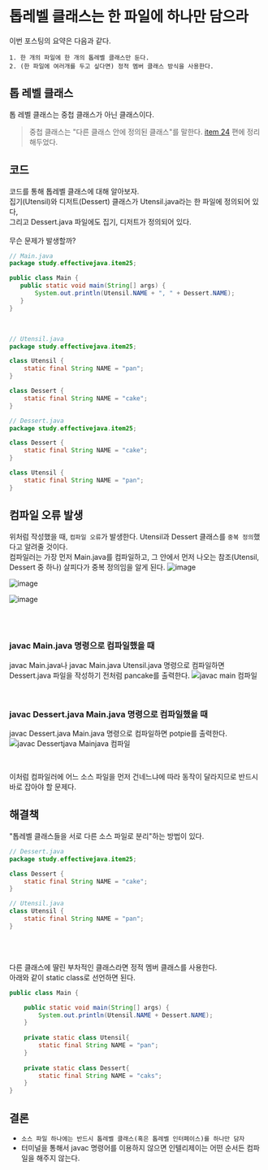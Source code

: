 # 톱레벨 클래스는 한 파일에 하나만 담으라

이번 포스팅의 요약은 다음과 같다.
```
1. 한 개의 파일에 한 개의 톱레벨 클래스만 둔다.
2. (한 파일에 여러개를 두고 싶다면) 정적 멤버 클래스 방식을 사용한다.
```

## 톱 레벨 클래스
톱 레벨 클래스는 중첩 클래스가 아닌 클래스이다. 
> 중첩 클래스는 "다른 클래스 안에 정의된 클래스"를 말한다.  [item 24](https://github.com/Kim-Gyuri/studying_programming_archive/blob/main/effective%20java/4%EC%9E%A5%20%ED%81%B4%EB%9E%98%EC%8A%A4%EC%99%80%20%EC%9D%B8%ED%84%B0%ED%8E%98%EC%9D%B4%EC%8A%A4/item%2024/item%2024.md) 편에 정리해두었다.

 ## 코드
 코드를 통해 톱레벨 클래스에 대해 알아보자. <br>
 집기(Utensil)와 디저트(Dessert) 클래스가 Utensil.java라는 한 파일에 정의되어 있다, <br> 그리고 Dessert.java 파일에도 집기, 디저트가 정의되어 있다. <br><br> 무슨 문제가 발생할까?
 ```java
// Main.java
package study.effectivejava.item25;

public class Main {
    public static void main(String[] args) {
        System.out.println(Utensil.NAME + ", " + Dessert.NAME);
    }
}
```

<br>

```java
// Utensil.java
package study.effectivejava.item25;

class Utensil {
    static final String NAME = "pan";
}

class Dessert {
    static final String NAME = "cake";
}
```

```java
// Dessert.java
package study.effectivejava.item25;

class Dessert {
    static final String NAME = "cake";
}

class Utensil {
    static final String NAME = "pan";
}
```

## 컴파일 오류 발생
위처럼 작성했을 때, `컴파일 오류`가 발생한다. Utensil과 Dessert 클래스를 `중복 정의`했다고 알려줄 것이다. <br>
컴파일러는 가장 먼저 Main.java를 컴파일하고, 그 안에서 먼저 나오는 참조(Utensil, Dessert 중 하나) 살피다가 중복 정의임을 알게 된다.
![image](https://github.com/Kim-Gyuri/studying_programming_archive/assets/57389368/75653746-8942-465d-93f7-8101ca065a36)

![image](https://github.com/Kim-Gyuri/studying_programming_archive/assets/57389368/1374c0db-587a-439f-ba4a-c60b1f5dc343)

![image](https://github.com/Kim-Gyuri/studying_programming_archive/assets/57389368/5d143def-fa38-4a66-bd29-67e515f4eed3)

<br><br>

### javac Main.java 명령으로 컴파일했을 때
javac Main.java나  javac Main.java Utensil.java 명령으로 컴파일하면 Dessert.java 파일을 작성하기 전처럼 pancake를 출력한다.
![javac main 컴파일](https://github.com/Kim-Gyuri/studying_programming_archive/assets/57389368/497dd4a7-3daf-40ae-a80b-fa6e306e5a78)

<br>

### javac Dessert.java Main.java 명령으로 컴파일했을 때
javac Dessert.java Main.java 명령으로 컴파일하면 potpie를 출력한다.
![javac Dessertjava Mainjava 컴파일](https://github.com/Kim-Gyuri/studying_programming_archive/assets/57389368/145422e7-84f0-449b-a68c-7b540c1fef38)

<br>

이처럼 컴파일러에 어느 소스 파일을 먼저 건네느냐에 따라 동작이 달라지므로 반드시 바로 잡아야 할 문제다.

## 해결책
"톱레벨 클래스들을 서로 다른 소스 파일로 분리"하는 방법이 있다. <br>
```java
// Dessert.java
package study.effectivejava.item25;

class Dessert {
    static final String NAME = "cake";
}
```

```java
// Utensil.java
class Utensil {
    static final String NAME = "pan";
}
```

<br><br>

다른 클래스에 딸린 부차적인 클래스라면 정적 멤버 클래스를 사용한다. <br>
아래와 같이 static class로 선언하면 된다. 
```java
public class Main {

    public static void main(String[] args) {
        System.out.println(Utensil.NAME + Dessert.NAME);
    }
    
    private static class Utensil{
        static final String NAME = "pan";
    }
    
    private static class Dessert{
        static final String NAME = "caks";
    }
}
```

## 결론
+ `소스 파일 하나에는 반드시 톱레벨 클래스(혹은 톱레벨 인터페이스)를 하나만 담자`
+ 터미널을 통해서 javac 명령어를 이용하지 않으면 인텔리제이는 어떤 순서든 컴파일을 해주지 않는다.
